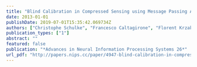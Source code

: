 ```yaml
---
title: "Blind Calibration in Compressed Sensing using Message Passing Algorithms"
date: 2013-01-01
publishDate: 2019-07-01T15:35:42.069734Z
authors: ["Christophe Schulke", "Francesco Caltagirone", "Florent Krzakala", "Lenka Zdeborová"]
publication_types: ["1"]
abstract: ""
featured: false
publication: "*Advances in Neural Information Processing Systems 26*"
url_pdf: "http://papers.nips.cc/paper/4947-blind-calibration-in-compressed-sensing-using-message-passing-algorithms.pdf"
---
```



